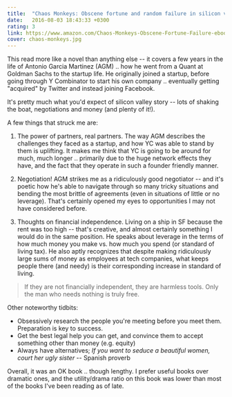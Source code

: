 ```yaml
---
title:  "Chaos Monkeys: Obscene fortune and random failure in silicon valley"
date:   2016-08-03 18:43:33 +0300
rating: 3
link: https://www.amazon.com/Chaos-Monkeys-Obscene-Fortune-Failure-ebook/dp/B019MMUAAQ/
cover: chaos-monkeys.jpg
---
```


This read more like a novel than anything else -- it covers a few years in the life of Antonio Garcia Martinez (AGM) .. how he went from a Quant at Goldman Sachs to the startup life. He originally joined a startup, before going through Y Combinator to start his own company .. eventually getting "acquired" by Twitter and instead joining Facebook.

It's pretty much what you'd expect of silicon valley story -- lots of shaking the boat, negotiations and money (and plenty of it!).

A few things that struck me are:

1. The power of partners, real partners. The way AGM describes the challenges they faced as a startup, and how YC was able to stand by them is uplifting. It makes me think that YC is going to be around for much, much longer .. primarily due to the huge network effects they have, and the fact that they operate in such a founder friendly manner.

2. Negotiation! AGM strikes me as a ridiculously good negotiator -- and it's poetic how he's able to navigate through so many tricky situations and bending the most brittle of agreements (even in situations of little or no leverage). That's certainly opened my eyes to opportunities I may not have considered before.

3. Thoughts on financial independence. Living on a ship in SF because the rent was too high -- that's creative, and almost certainly something I would do in the same position. He speaks about leverage in the terms of how much money you make vs. how much you spend (or standard of living tax). He also aptly recognizes that despite making ridiculously large sums of money as employees at tech companies, what keeps people there (and needy) is their corresponding increase in standard of living.

> If they are not financially independent, they are harmless tools.
Only the man who needs nothing is truly free.

Other noteworthy tidbits:

- Obsessively research the people you're meeting before you meet them. Preparation is key to success.
- Get the best legal help you can get, and convince them to accept something other than money (e.g. equity)
- Always have alternatives; *If you want to seduce a beautiful women, court her ugly sister* -- Spanish proverb

Overall, it was an OK book .. though lengthy. I prefer useful books over dramatic ones, and the utility/drama ratio on this book was lower than most of the books I've been reading as of late.
